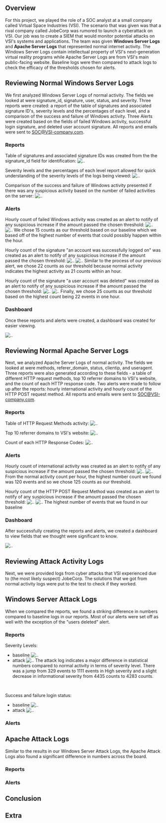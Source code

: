 ## Overview
For this project, we played the role of a SOC analyst at a small company called Virtual Space Industries (VSI). The scenario that was given was that a rival company called JobeCorp was rumored to launch a cyberattack on VSI. Our job was to create a SIEM that would monitor potential attacks on VSI's systems and applications. The team was given **Windows Server Logs** and **Apache Server Logs** that represented normal internet activity. The Windows Server Logs contain intellectual property of VSI's next-generation virtual reality programs while Apache Server Logs are from VSI's main public-facing website. Baseline logs were then compared to attack logs to check the efficacy of the thresholds chosen for alerts. 

## Reviewing Normal Windows Server Logs

We first analyzed Windows Server Logs of normal activity. The fields we looked at were signature_id, signature, user, status, and severity. Three reports were created: a report of the table of signatures and associated signature ID's, severity levels and the percentages of each level, and a comparison of the success and failure of Windows activity. Three Alerts were created based on the fields of failed Windows activity, successful login signature, and deleted user account signature. All reports and emails were sent to SOC@VSI-company.com. 

### Reports

Table of signatures and associated signature IDs was created from the the signature_id field for identification: 
![..](Images/signature_id-and-signature-table.png)

Severity levels and the percentages of each level report allowed for quick understanding of the severity levels of the logs being viewed:
![..](Images/severity-levels-table.png)

Comparison of the success and failure of Windows activity presented if there was any suspicious activity based on the number of failed activities on the server: 
![..](Images/percentage-of-status-success-and-failure.png)

### Alerts

Hourly count of failed Windows activity was created as an alert to notify of any suspicious increase if the amount passed the chosen threshold: 
![..](Images/failed_windows_activity_baseline.png)
![..](Images/failed-windows-activity.png)
We chose 15 counts as our threshold based on our baseline which we based off of the highest number of events that could possibly happen within the hour. 

$%$

Hourly count of the signature "an account was successfully logged on" was created as an alert to notify of any suspicious increase if the amount passed the chosen threshold:
![..](Images/successful_login_baseline.png)
![..](Images/successful-login-alert.png)
Similar to the process of our previous alert, we chose 22 counts as our threshold because normal activity indicates the highest activity as 21 counts within an hour. 

Hourly count of the signature "a user account was deleted" was created as an alert to notify of any suspicious increase if the amount passed the chosen threshold: 
![..](Images/users_deleted_baseline.png)
![..](Images/users-deleted.png)
Finally, we chose 25 counts as our threshold based on the highest count being 22 events in one hour. 

### Dashboard

Once these reports and alerts were created, a dashboard was created for easier viewing. 

![..](Images/Windows_Server_Monitoring_Logs_Dashboard.png)

## Reviewing Normal Apache Server Logs
Next, we analyzed Apache Server Logs of normal activity. The fields we looked at were methods, referer_domain, status, clientip, and useragent. Three reports were also generated according to these fields - a table of different HTTP request methods, top 10 referrer domains to VSI's website, and the count of each HTTP response code. Two alerts were made to follow up after the reports: hourly international activity and hourly count of the HTTP POST request method. All reports and emails were sent to SOC@VSI-company.com. 

### Reports

Table of HTTP Request Methods activity: 
![..](Images/HTTP-Methods-logs.png)

Top 10 referrer domains to VSI's website:
![..](Images/top-10-referrer-domains-logs.png)

Count of each HTTP Response Codes: 
![..](Images/HTTP-Response-Codes-log.png)

### Alerts

Hourly count of international activity was created as an alert to notify of any suspicious increase if the amount passed the chosen threshold: 
![..](Images/international_activity_baseline.png)
![..](Images/IP-activity-outside-the-US.png)
From the normal activity count per hour, the highest number count we found was 120 events and so we chose 125 counts as our threshold. 

Hourly count of the HTTP POST Request Method was created as an alert to notify of any suspicious increase if the amount passed the chosen threshold:
![..](Images/HTTP_Post_baseline.png)
![..](Images/HTTP-POST-alert.png)
The highest number of events that we found in our baseline 

### Dashboard

After successfully creating the reports and alerts, we created a dashboard to view fields that we thought were significant to know. 

![..](Images/apache_dashboard.png)

## Reviewing Attack Activity Logs

Next, we were provided logs from cyber attacks that VSI experienced due to (the most likely suspect) JobeCorp. The solutions that we got from normal activity logs were put to the test to check if they worked. 

## Windows Server Attack Logs

When we compared the reports, we found a striking difference in numbers compared to baseline logs in our reports. Most of our alerts were set off as well with the exception of the "users deleted" alert. 

### Reports

Severity Levels:
+ baseline
![..](Images/severity-levels-table.png)
+ attack
![..](Images/windows-severity-attack.png)
The attack log indicates a major difference in statistical numbers compared to normal activity in terms of severity level. There was a jump from 329 events to 1111 events in High severity and a slight decrease in informational severity from 4435 counts to 4283 counts. 

$~$

Success and failure login status:
+ baseline
![..](Images/percentage-of-status-success-and-failure.png)
+ attack
![..](Images/windows-status-attack.png)

### Alerts

## Apache Attack Logs

Similar to the results in our Windows Server Attack Logs, the Apache Attack Logs also found a significant difference in numbers across the board. 

### Reports



### Alerts

## Conclusion



## Extra
